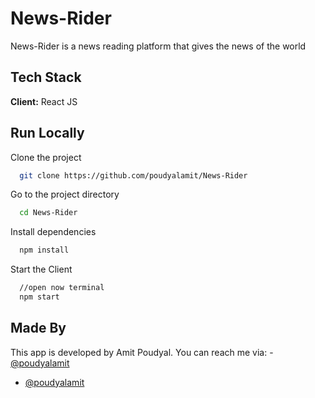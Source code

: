 # News-Rider

News-Rider is a news reading platform that gives the news of the world

## Tech Stack

**Client:** React JS

  
## Run Locally

Clone the project

```bash
  git clone https://github.com/poudyalamit/News-Rider
```

Go to the project directory

```bash
  cd News-Rider
```

Install dependencies

```bash
  npm install
```

Start the Client

```bash
  //open now terminal
  npm start
```

## Made By
This app is developed by Amit Poudyal. You can reach me via: - [@poudyalamit](https://www.linkedin.com/in/amit-poudyal)
- [@poudyalamit](https://github.com/poudyalamit)
